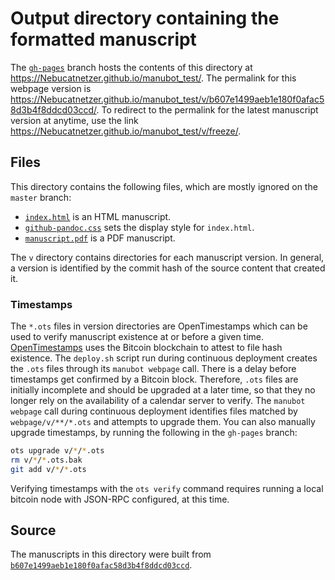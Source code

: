 # Output directory containing the formatted manuscript

The [`gh-pages`](https://github.com/Nebucatnetzer/manubot_test/tree/gh-pages) branch hosts the contents of this directory at https://Nebucatnetzer.github.io/manubot_test/.
The permalink for this webpage version is https://Nebucatnetzer.github.io/manubot_test/v/b607e1499aeb1e180f0afac58d3b4f8ddcd03ccd/.
To redirect to the permalink for the latest manuscript version at anytime, use the link https://Nebucatnetzer.github.io/manubot_test/v/freeze/.

## Files

This directory contains the following files, which are mostly ignored on the `master` branch:

+ [`index.html`](index.html) is an HTML manuscript.
+ [`github-pandoc.css`](github-pandoc.css) sets the display style for `index.html`.
+ [`manuscript.pdf`](manuscript.pdf) is a PDF manuscript.

The `v` directory contains directories for each manuscript version.
In general, a version is identified by the commit hash of the source content that created it.

### Timestamps

The `*.ots` files in version directories are OpenTimestamps which can be used to verify manuscript existence at or before a given time.
[OpenTimestamps](https://opentimestamps.org/) uses the Bitcoin blockchain to attest to file hash existence.
The `deploy.sh` script run during continuous deployment creates the `.ots` files through its `manubot webpage` call.
There is a delay before timestamps get confirmed by a Bitcoin block.
Therefore, `.ots` files are initially incomplete and should be upgraded at a later time, so that they no longer rely on the availability of a calendar server to verify.
The `manubot webpage` call during continuous deployment identifies files matched by `webpage/v/**/*.ots` and attempts to upgrade them.
You can also manually upgrade timestamps, by running the following in the `gh-pages` branch:

```sh
ots upgrade v/*/*.ots
rm v/*/*.ots.bak
git add v/*/*.ots
```

Verifying timestamps with the `ots verify` command requires running a local bitcoin node with JSON-RPC configured, at this time.

## Source

The manuscripts in this directory were built from
[`b607e1499aeb1e180f0afac58d3b4f8ddcd03ccd`](https://github.com/Nebucatnetzer/manubot_test/commit/b607e1499aeb1e180f0afac58d3b4f8ddcd03ccd).
